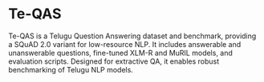 # Te-QAS
Te-QAS is a Telugu Question Answering dataset and benchmark, providing a SQuAD 2.0 variant for low-resource NLP. It includes answerable and unanswerable questions, fine-tuned XLM-R and MuRIL models, and evaluation scripts. Designed for extractive QA, it enables robust benchmarking of Telugu NLP models.
